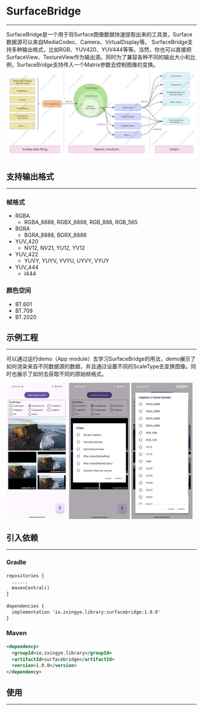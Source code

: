 # SurfaceBridge
---
SurfaceBridge是一个用于将Surface图像数据快速提取出来的工具类，Surface数据源可以来自MediaCodec、Camera、VirtualDisplay等。
SurfaceBridge支持多种输出格式，比如RGB、YUV420、YUV444等等。当然，你也可以直接把SurfaceView、TextureView作为输出源。同时为了兼容各种不同的输出大小和比例，SurfaceBridge支持传入一个Matrix参数去控制图像的变换。
![](readme_src/img_introduction_1.png)

## 支持输出格式
---
### 帧格式
* RGBA
  * RGBA_8888, RGBX_8888, RGB_888, RGB_565
* BGRA
  * BGRA_8888, BGRX_8888
* YUV_420
  * NV12, NV21, YU12, YV12
* YUV_422
    * YUVY, YUYV, YVYU, UYVY, VYUY
* YUV_444
    * I444

### 颜色空间
* BT.601
* BT.709
* BT.2020

## 示例工程
---
可以通过运行demo（App module）去学习SurfaceBridge的用法，demo展示了如何渲染来自不同数据源的数据，并且通过设置不同的ScaleType去变换图像。同时也展示了如何去获取不同的原始帧格式。

<img src='readme_src/img_demo_1.png' height='360'/>
<img src='readme_src/img_demo_2.png' height='360'/>
<img src='readme_src/img_demo_3.png' height='360'/>

## 引入依赖
---
### Gradle
```Gradle
repositories {
  ......
  mavenCentral()
}

dependencies {
  implementation 'io.zxingye.library:surfacebridge:1.0.0'
}
```

### Maven
```xml
<dependency>
  <groupId>io.zxingye.library</groupId>
  <artifactId>surfacebridge</artifactId>
  <version>1.0.0</version>
</dependency>
```

## 使用
---
